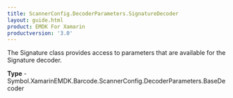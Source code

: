 ```yaml
---
title: ScannerConfig.DecoderParameters.SignatureDecoder
layout: guide.html 
product: EMDK For Xamarin 
productversion: '3.0' 
---
```

The Signature class provides access to parameters that are available for the Signature decoder.

**Type** - Symbol.XamarinEMDK.Barcode.ScannerConfig.DecoderParameters.BaseDecoder



